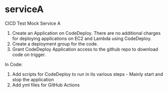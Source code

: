# serviceA
CICD Test Mock Service A

1. Create an Application on CodeDeploy. There are no additional charges for deploying applications on EC2 and Lambda using CodeDeploy.
2. Create a deployment group for the code.
3. Grant CodeDeploy Application access to the github repo to download code on trigger.

In Code:

1. Add scripts for CodeDeploy to run in its various steps - Mainly start and stop the application
2. Add yml files for GitHub Actions

